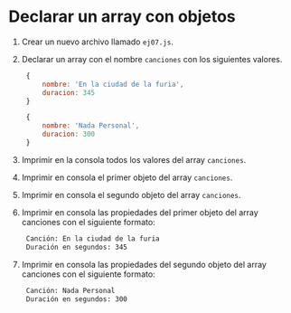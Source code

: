 # Declarar un array con objetos

1. Crear un nuevo archivo llamado `ej07.js`.
2. Declarar un array con el nombre `canciones` con los siguientes valores.

   ```javascript
    {
        nombre: 'En la ciudad de la furia',
        duracion: 345
    }

    {
        nombre: 'Nada Personal',
        duracion: 300
    }
   ```

3. Imprimir en la consola todos los valores del array `canciones`.
4. Imprimir en consola el primer objeto del array `canciones`.
5. Imprimir en consola el segundo objeto del array `canciones`.
6. Imprimir en consola las propiedades del primer objeto del array canciones con el siguiente formato:

   ```bash
    Canción: En la ciudad de la furia
    Duración en segundos: 345
   ```

7. Imprimir en consola las propiedades del segundo objeto del array canciones con el siguiente formato:

   ```bash
    Canción: Nada Personal
    Duración en segundos: 300
   ```


